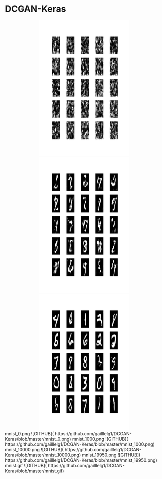 # DCGAN-Keras  
<div align="center">
<img src="https://github.com/gailllelg1/DCGAN-Keras/blob/master/mnist_0.png" height="432" width="288" >

<img src="https://github.com/gailllelg1/DCGAN-Keras/blob/master/mnist_1000.png" height="432" width="288" >

<img src="https://github.com/gailllelg1/DCGAN-Keras/blob/master/mnist_10000.png" height="432" width="288" >

 </div>
mnist_0.png
![GITHUB]( https://github.com/gailllelg1/DCGAN-Keras/blob/master/mnist_0.png)  
mnist_1000.png
![GITHUB]( https://github.com/gailllelg1/DCGAN-Keras/blob/master/mnist_1000.png)  
mnist_10000.png
![GITHUB]( https://github.com/gailllelg1/DCGAN-Keras/blob/master/mnist_10000.png)  
mnist_19950.png
![GITHUB]( https://github.com/gailllelg1/DCGAN-Keras/blob/master/mnist_19950.png)  
mnist.gif
![GITHUB]( https://github.com/gailllelg1/DCGAN-Keras/blob/master/mnist.gif)  
